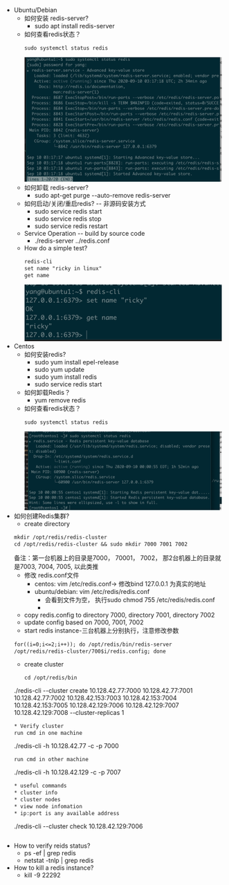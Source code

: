 * Ubuntu/Debian
  * 如何安装 redis-server?
    * sudo apt install redis-server
  * 如何查看redis状态？
    ```
    sudo systemctl status redis
    ```
    ![](./ubuntu-redis-status.png)
  * 如何卸载 redis-server?
    * sudo apt-get purge --auto-remove redis-server
  * 如何启动/关闭/重启redis? -- 非源码安装方式
    * sudo service redis start
    * sudo service redis stop
    * sudo service redis restart
  * Service Operation -- build by source code
    * ./redis-server ../redis.conf
  * How do a simple test?
    ```
    redis-cli
    set name "ricky in linux"
    get name
    ```
    ![](./simple-operation.png)
* Centos
  * 如何安装redis?
    * sudo yum install epel-release
    * sudo yum update
    * sudo yum install redis
    * sudo service redis start
  * 如何卸载Redis？
    * yum remove redis
  * 如何查看redis状态？
    ```
    sudo systemctl status redis
    ```
    ![](./centos-redis-status.png)
* 如何创建Redis集群?
  * create directory
  ```
  mkdir /opt/redis/redis-cluster
  cd /opt/redis/redis-cluster && sudo mkdir 7000 7001 7002
  ```
  备注：第一台机器上的目录是7000， 70001， 7002， 那2台机器上的目录就是7003, 7004, 7005, 以此类推
  * 修改 redis.conf文件
    * centos: vim /etc/redis.conf-> 修改bind 127.0.0.1 为真实的地址
    * ubuntu/debian: vim /etc/redis/redis.conf
      * 会看到文件为空， 执行sudo chmod 755 /etc/redis/redis.conf
      * 
  * copy redis.config to directory 7000, directory 7001, directory 7002
  * update config based on 7000, 7001, 7002
  * start redis instance-三台机器上分别执行，注意修改参数
  ```
  for((i=0;i<=2;i++)); do /opt/redis/bin/redis-server /opt/redis/redis-cluster/700$i/redis.config; done
  ```
  * create cluster
    ```
    cd /opt/redis/bin
  ./redis-cli --cluster create 10.128.42.77:7000 10.128.42.77:7001 10.128.42.77:7002 10.128.42.153:7003 10.128.42.153:7004 10.128.42.153:7005 10.128.42.129:7006 10.128.42.129:7007 10.128.42.129:7008 --cluster-replicas 1
    ```
  * Verify cluster
    run cmd in one machine
    ```
    ./redis-cli -h 10.128.42.77 -c -p 7000
    ```
    run cmd in other machine
    ```
    ./redis-cli -h 10.128.42.129 -c -p 7007
    ```
  * useful commands 
    * cluster info
    * cluster nodes
  * view node infomation
    * ip:port is any available address
    ```
    ./redis-cli --cluster check 10.128.42.129:7006
    ```
* How to verify reids status?
  * ps -ef | grep redis
  * netstat -tnlp | grep redis 
* How to kill a redis instance?
  * kill -9 22292